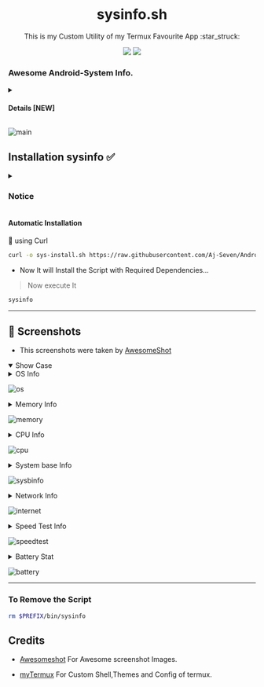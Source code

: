 <h1 align="center"> sysinfo.sh </h1>
<p align="center"> This is my Custom Utility of my Termux Favourite App :star_struck: </p>
<p align="center">
<a href="./LICENSE"><img src="https://img.shields.io/badge/license-MIT-blue.svg"></a>
<img src="https://img.shields.io/badge/shell_script-%23121011.svg?style=for-the-badge&logo=gnu-bash&logoColor=white">
</p>

### Awesome Android-System Info.
<details>
<summary> <h4> Details [NEW] </h4> </summary>

- This Custom Utility Provides All Android Information in one Script. Like this Below :point_down:

> Fetches the OS and Architecture Info.

> Shows the CPU and Memory Info.

> Shows the Network Stats and Internet-Speed of the Device.

> Added the Options as Arguments, Now Able to Run the Specific Function of the Script.

> Added Battery Info Function.

</details>

![main](https://user-images.githubusercontent.com/89263112/227987239-5417a154-8b4a-4b2c-a30b-624883aeefb6.png)

## Installation sysinfo :white_check_mark:

<details>
<summary> <h3> Notice </h3> </summary>

- You have to install Latest Version Termux on F-Droid [here](https://f-droid.org/repo/com.termux_118.apk)

- And install termux-api latest version from F-Droid [here](https://f-droid.org/repo/com.termux.api_50.apk)

- If you Installed this script before Run this command below :point_down:

``` bash
rm $PREFIX/bin/sysinfo
```
</details>

#### Automatic Installation

:star2: using Curl

``` bash
curl -o sys-install.sh https://raw.githubusercontent.com/Aj-Seven/Android-Sysinfo/master/sys-install.sh && bash sys-install.sh
```
- Now It will Install the Script with Required Dependencies...

> Now execute It

``` bash
sysinfo
```

----
## :camera_flash: Screenshots

- This screenshots were taken by [AwesomeShot](https://github.com/Awesomesh0t/awesomeshot)

<details open>
<summary> Show Case </summary>

<details>
<summary> OS Info </summary>

- Shows the OS info by the neofetch script:

``` bash
sysinfo os
```

- OR

```bash
sysinfo --os
```

</details>

![os](https://user-images.githubusercontent.com/89263112/224525853-4c061214-5d59-4f77-aa4f-c630ad42fce5.png)

<details>
<summary> Memory Info </summary>

- Fetches the Memory of the Android device

``` bash
sysinfo M
```

- OR
``` bash
sysinfo --mem
```

</details>

![memory](https://user-images.githubusercontent.com/89263112/224524188-a90091ac-768c-4057-a07e-d3e3c3855cf7.png)

<details>
<summary> CPU Info </summary>

- Shows the CPU Information of the Android Device.

``` bash
sysinfo C
```

- OR

``` bash
sysinfo --cpu
```

</details>

![cpu](https://user-images.githubusercontent.com/89263112/224524181-4d831f63-d73b-4314-a778-07e32ccc888e.png)


<details>
<summary> System base Info </summary>

- Shows the System Architecture and Kernel Info.

``` bash
sysinfo s
```

- OR

``` bash
sysinfo --sysbinfo
```

</details>

![sysbinfo](https://user-images.githubusercontent.com/89263112/224524252-e6cfae74-c18c-470f-983b-00afe9685760.png)

<details>
<summary> Network Info </summary>

- Shows the IP Information and Internet Connection.

``` bash
sysinfo N
```

- OR

``` bash
sysinfo --netstat
```

</details>

![internet](https://user-images.githubusercontent.com/89263112/224524202-0580856c-0e2e-43c6-afb5-13f6ec12d868.png)

<details>
<summary> Speed Test Info </summary>

- Shows the Device Internet Speed and Latency.

``` bash
sysinfo S
```
- OR

``` bash
sysinfo --speed
```
</details>

![speedtest](https://user-images.githubusercontent.com/89263112/224524239-7b99aaee-73f4-43f1-b5f9-cf73e9def621.png)

<details>
<summary> Battery Stat </summary>

- Shows the Device Battery stats with live Mode.

``` bash
sysinfo B
```

- OR

``` bash
sysinfo --battery
```
</details>

![battery](https://user-images.githubusercontent.com/89263112/227990012-4cf1a824-0ac8-459f-a4a9-eee76b4f890b.png)

</details>

----

### To Remove the Script

``` bash
rm $PREFIX/bin/sysinfo
```
## Credits

- [Awesomeshot](https://github.com/Awesomesh0t/awesomeshot.git) For Awesome screenshot Images.

- [myTermux](https://github.com/mayTermux/myTermux.git) For Custom Shell,Themes and Config of termux.
